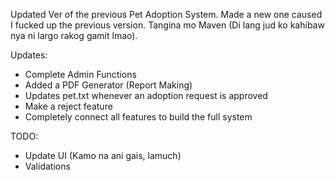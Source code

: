 Updated Ver of the previous Pet Adoption System. Made a new one caused I fucked up the previous version. 
Tangina mo Maven (Di lang jud ko kahibaw nya ni largo rakog gamit lmao).

Updates: 
  - Complete Admin Functions
  - Added a PDF Generator (Report Making)
  - Updates pet.txt whenever an adoption request is approved
  - Make a reject feature
  - Completely connect all features to build the full system

TODO: 
  - Update UI (Kamo na ani gais, lamuch)
  - Validations
